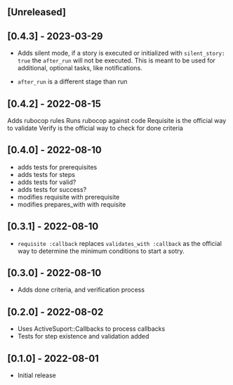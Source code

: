 ## [Unreleased]

## [0.4.3] - 2023-03-29

- Adds silent mode, if a story is executed or initialized
  with `silent_story: true` the `after_run` will not be executed.
  This is meant to be used for additional, optional tasks, like
  notifications.

- `after_run` is a different stage than run
## [0.4.2] - 2022-08-15

Adds rubocop rules
Runs rubocop against code 
Requisite is the official way to validate
Verify is the official way to check for done criteria


## [0.4.0] - 2022-08-10

- adds tests for prerequisites
- adds tests for steps
- adds tests for valid?
- adds tests for success?
- modifies requisite with prerequisite
- modifies prepares_with with requisite

## [0.3.1] - 2022-08-10

- `requisite :callback` replaces `validates_with :callback` as the official
  way to determine the minimum conditions to start a sotry.

## [0.3.0] - 2022-08-10

- Adds done criteria, and verification process

## [0.2.0] - 2022-08-02

- Uses ActiveSuport::Callbacks to process callbacks
- Tests for step existence and validation added

## [0.1.0] - 2022-08-01

- Initial release

